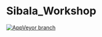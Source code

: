 # Sibala_Workshop

[![AppVeyor branch](https://img.shields.io/appveyor/ci/hatelove/sibala-2nd-1/master.svg)](https://ci.appveyor.com/project/hatelove/sibala-2nd-1/branch/master)
